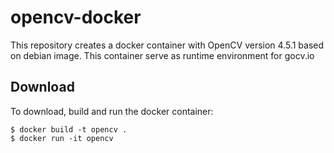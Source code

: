 # opencv-docker

This repository creates a docker container with OpenCV version 4.5.1 based on debian image. This container serve as runtime environment for gocv.io

## Download

To download, build and run the docker container:

```
$ docker build -t opencv .
$ docker run -it opencv
```
